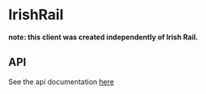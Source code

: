 # IrishRail

**note: this client was created independently of Irish Rail.**


## API

See the api documentation [here](docs/api.md)

